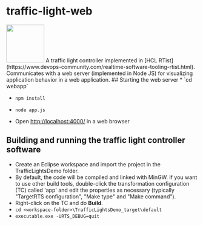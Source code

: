 # traffic-light-web
<img src="https://github.com/hcl-pnp-rtist/traffic-light-web/blob/master/webapp/public/images/screenshot.png" width="100" height="100">
A traffic light controller implemented in [HCL RTist](https://www.devops-community.com/realtime-software-tooling-rtist.html). Communicates with a web server (implemented in Node JS) for visualizing application behavior in a web application.
## Starting the web server
* `cd webapp`

* `npm install`

* `node app.js`

* Open [http://localhost:4000/](http://localhost:4000/) in a web browser
## Building and running the traffic light controller software
* Create an Eclipse workspace and import the project in the TrafficLightsDemo folder.
* By default, the code will be compiled and linked with MinGW. If you want to use other build tools, double-click the transformation configuration (TC) called 'app' and edit the properties as necessary (typically "TargetRTS configuration", "Make type" and "Make command").
* Right-click on the TC and do **Build**.
* `cd <workspace-folder>\TrafficLightsDemo_target\default`
* `executable.exe -URTS_DEBUG=quit`



